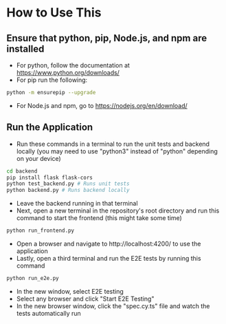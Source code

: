 # How to Use This

## Ensure that python, pip, Node.js, and npm are installed
- For python, follow the documentation at https://www.python.org/downloads/
- For pip run the following: 

```sh
python -m ensurepip --upgrade
```

- For Node.js and npm, go to https://nodejs.org/en/download/

## Run the Application

- Run these commands in a terminal to run the unit tests and backend locally (you may need to use "python3" instead of "python" depending on your device)

```sh 
cd backend
pip install flask flask-cors
python test_backend.py # Runs unit tests
python backend.py # Runs backend locally
```

- Leave the backend running in that terminal
- Next, open a new terminal in the repository's root directory and run this command to start the frontend (this might take some time)

```sh
python run_frontend.py
```

- Open a browser and navigate to http://localhost:4200/ to use the application
- Lastly, open a third terminal and run the E2E tests by running this command

```sh
python run_e2e.py
```

- In the new window, select E2E testing
- Select any browser and click "Start E2E Testing"
- In the new browser window, click the "spec.cy.ts" file and watch the tests automatically run
